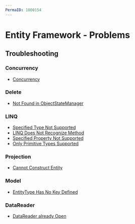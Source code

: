 ```yaml
---
PermaID: 1000154
---
```


# Entity Framework - Problems

## Troubleshooting

<h3>Concurrency</h3>
<ul>
	<li><a href="{{ site.github.url }}/concurrency">Concurrency</a></li>
</ul>
<h3>Delete</h3>
<ul>
	<li><a href="{{ site.github.url }}/not-found-in-object-state-manager">Not Found in ObjectStateManager</a></li>
</ul>
<h3>LINQ</h3>
<ul>
	<li><a href="{{ site.github.url }}/specified-type-not-supported">Specified Type Not Supported</a></li>
	<li><a href="{{ site.github.url }}/linq-does-not-recognize-method">LINQ Does Not Recognize Method</a></li>
	<li><a href="{{ site.github.url }}/specified-property-not-supported">Specified Property Not Supported</a></li>
    <li><a href="{{ site.github.url }}/only-primitive-types-supported">Only Primitive Types Supported</a></li>
</ul>
<h3>Projection</h3>
<ul>
	<li><a href="{{ site.github.url }}/cannot-construct-entity">Cannot Construct Entity</a></li>
</ul>
<h3>Model</h3>
<ul>
    <li><a href="{{ site.github.url }}/entity-type-has-no-key-defined">EntityType Has No Key Defined</a></li>
</ul>
<h3>DataReader</h3>
<ul>
	<li><a href="{{ site.github.url }}/data-reader-already-open">DataReader already Open</a></li>
</ul>